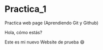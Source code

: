# Practica_1
Practica web page (Aprendiendo Git y Github)

Hola, cómo estás?

Este es mi nuevo Website de prueba :smile:

